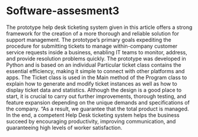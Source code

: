 # Software-assesment3
The prototype help desk ticketing system given in this article offers a strong framework for the creation of a more thorough and reliable solution for support management. The prototype’s primary goals expediting the procedure for submitting tickets to manage within-company customer service requests inside a business, enabling IT teams to monitor, address, and provide resolution problems quickly.
The prototype was developed in Python and is based on an individual Particular ticket class contains the essential efficiency, making it simple to connect with other platforms and apps. The Ticket class is used in the Main method of the Program class to explain how to generate and modify ticket instances as well as how to display ticket data and statistics.
Although the design is a good place to start, it is crucial to carry out further improvements, thorough testing, and feature expansion depending on the unique demands and specifications of the company. “As a result, we guarantee that the total product is managed. In the end, a competent Help Desk ticketing system helps the business succeed by encouraging productivity, improving communication, and guaranteeing high levels of worker satisfaction.
